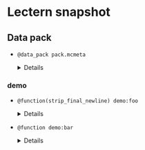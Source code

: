 # Lectern snapshot

## Data pack

- `@data_pack pack.mcmeta`

  <details>

  ```json
  {
    "pack": {
      "pack_format": 7,
      "description": ""
    }
  }
  ```

  </details>

### demo

- `@function(strip_final_newline) demo:foo`

  <details>

  ```mcfunction
  say foo
  ```

  </details>

- `@function demo:bar`

  <details>

  ```mcfunction
  say bar
  ```

  </details>
